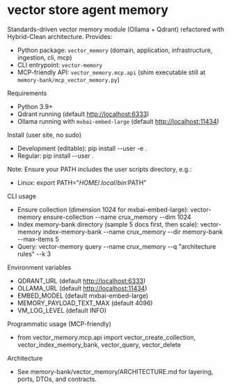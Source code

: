 # vector store agent memory

Standards-driven vector memory module (Ollama + Qdrant) refactored with Hybrid-Clean architecture. Provides:

- Python package: `vector_memory` (domain, application, infrastructure, ingestion, cli, mcp)
- CLI entrypoint: `vector-memory`
- MCP-friendly API: `vector_memory.mcp.api` (shim executable still at `memory-bank/mcp_vector_memory.py`)

Requirements

- Python 3.9+
- Qdrant running (default <http://localhost:6333>)
- Ollama running with `mxbai-embed-large` (default <http://localhost:11434>)

Install (user site, no sudo)

- Development (editable):
  pip install --user -e .
- Regular:
  pip install --user .

Note: Ensure your PATH includes the user scripts directory, e.g.:

- Linux: export PATH="$HOME/.local/bin:$PATH"

CLI usage

- Ensure collection (dimension 1024 for mxbai-embed-large):
  vector-memory ensure-collection --name crux_memory --dim 1024
- Index memory-bank directory (sample 5 docs first, then scale):
  vector-memory index-memory-bank --name crux_memory --dir memory-bank --max-items 5
- Query:
  vector-memory query --name crux_memory --q "architecture rules" --k 3

Environment variables

- QDRANT_URL (default <http://localhost:6333>)
- OLLAMA_URL (default <http://localhost:11434>)
- EMBED_MODEL (default mxbai-embed-large)
- MEMORY_PAYLOAD_TEXT_MAX (default 4096)
- VM_LOG_LEVEL (default INFO)

Programmatic usage (MCP-friendly)

- from vector_memory.mcp.api import vector_create_collection, vector_index_memory_bank, vector_query, vector_delete

Architecture

- See memory-bank/vector_memory/ARCHITECTURE.md for layering, ports, DTOs, and contracts.
